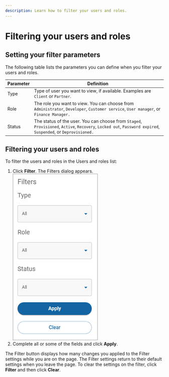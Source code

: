 ```yaml
---
description: Learn how to filter your users and roles.
---
```


# Filtering your users and roles

## Setting your filter parameters

The following table lists the parameters you can define when you filter your users and roles.

| Parameter | Definition                                                                                                                                                    |
| --------- | ------------------------------------------------------------------------------------------------------------------------------------------------------------- |
| Type      | Type of user you want to view, if available. Examples are `Client` or `Partner`.                                                                              |
| Role      | The role you want to view. You can choose from `Administrator`, `Developer`, `Customer service`, `User manager`, or `Finance Manager.`                        |
| Status    | The status of the user. You can choose from `Staged`, `Provisioned`, `Active`, `Recovery`, `Locked out`, `Password expired`, `Suspended`, or `Deprovisioned.` |

## Filtering your users and roles

To filter the users and roles in the Users and roles list:

1. Click **Filter**. The Filters dialog appears.\
   ![](../../../../.gitbook/assets/UsersRolesFilter.png)
2. Complete all or some of the fields and click **Apply**.

The Filter button displays how many changes you applied to the Filter settings while you are on the page. The Filter settings return to their default settings when you leave the page. To clear the settings on the filter, click **Filter** and then click **Clear**.
